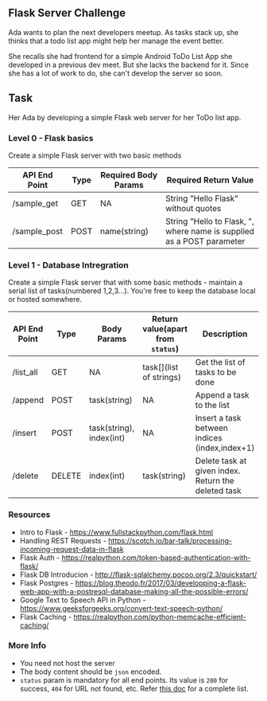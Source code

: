 ## Flask Server Challenge

Ada wants to plan the next developers meetup. As tasks stack up, she thinks that a todo list app might help her manage the event better. 

She recalls she had frontend for a simple Android ToDo List App she developed in a previous dev meet. But she lacks the backend for it. Since she has a lot of work to do, she can't develop the server so soon.

## Task 
Her Ada by developing a simple Flask web server for her ToDo list app.


### Level 0 - Flask basics
Create a simple Flask server with two basic methods  

API End Point | Type | Required Body Params   | Required Return Value
--------------|------|--------                | ------------------------- 
/sample_get     | GET  | NA                     | String "Hello Flask" without quotes
/sample_post    | POST | name(string)           | String "Hello to Flask, <name>", where name is supplied as a POST parameter


### Level 1 - Database Intregration
Create a simple Flask server that with some basic methods - maintain a serial list of tasks(numbered 1,2,3...). You're free to keep the database local or hosted somewhere.

API End Point | Type | Body Params   | Return value(apart from `status`)    |Description
--------------|------|--------                | ------------------------- | -------------
/list_all     | GET  | NA                     | task[](list of strings)  | Get the list of tasks to be done
/append       | POST | task(string)           | NA | Append a task to the list
/insert       | POST | task(string), index(int)| NA | Insert a task between indices (index,index+1)
/delete       | DELETE | index(int)           | task(string) | Delete task at given index. Return the deleted task


### Resources
+ Intro to Flask - https://www.fullstackpython.com/flask.html
+ Handling REST Requests - https://scotch.io/bar-talk/processing-incoming-request-data-in-flask
+ Flask Auth - https://realpython.com/token-based-authentication-with-flask/
+ Flask DB Introducion - http://flask-sqlalchemy.pocoo.org/2.3/quickstart/
+ Flask Postgres - https://blog.theodo.fr/2017/03/developping-a-flask-web-app-with-a-postresql-database-making-all-the-possible-errors/
+ Google Text to Speech API in Python - https://www.geeksforgeeks.org/convert-text-speech-python/
+ Flask Caching - https://realpython.com/python-memcache-efficient-caching/

### More Info
+ You need not host the server
+ The body content should be `json` encoded.
+ `status` param is mandatory for all end points. Its value is `200` for success, `404` for URL not found, etc. Refer [this doc](https://www.restapitutorial.com/httpstatuscodes.html) for a complete list.
